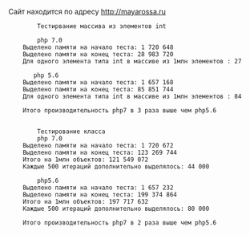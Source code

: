 Сайт находится по адресу http://mayarossa.ru

            Тестирвание массива из элементов int
            
            php 7.0
        Выделено памяти на начало теста: 1 720 648
        Выделено памяти на конец теста: 28 983 720
        Для одного элемента типа int в массиве из 1млн элементов : 27

           php 5.6
        Выделено памяти на начало теста: 1 657 168
        Выделено памяти на конец теста: 85 851 744
        Для одного элемента типа int в массиве из 1млн элементов : 84

        Итого производительность php7 в 3 раза выше чем php5.6


            Тестирование класса
            php 7.0
        Выделено памяти на начало теста: 1 720 672
        Выделено памяти на конец теста: 123 269 744
        Итого на 1млн объектов: 121 549 072
        Каждые 500 итераций дополнительно выделялось: 44 000

            php5.6
        Выделено памяти на начало теста: 1 657 232
        Выделено памяти на конец теста: 199 374 864
        Итого на 1млн объектов: 197 717 632
        Каждые 500 итераций дополнительно выделялось: 80 000

        Итого производительность php7 в 2 раза выше чем php5.6


